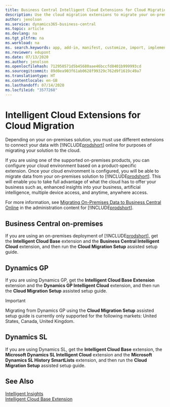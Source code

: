 ```yaml
---
title: Business Central Intelligent Cloud Extensions for Cloud Migration | Microsoft Docs
description: Use the cloud migration extensions to migrate your on-premises data to Business Central online. These extensions move your on-premises data to the cloud so you can use Business Central online with your existing data.
author: jenolson
ms.service: dynamics365-business-central
ms.topic: article
ms.devlang: na
ms.tgt_pltfrm: na
ms.workload: na
ms. search.keywords: app, add-in, manifest, customize, import, implement
ms.reviewer: edupont
ms.date: 07/13/2020
ms.author: jenolson
ms.openlocfilehash: 712950571d5b45680aae46bccfd8401b999993cd
ms.sourcegitcommit: 89d0ea903f61ab0628f99329c762d9f1619c49a7
ms.translationtype: HT
ms.contentlocale: en-GB
ms.lasthandoff: 07/14/2020
ms.locfileid: "3577268"
---
```

# <a name="intelligent-cloud-extensions-for-cloud-migration"></a>Intelligent Cloud Extensions for Cloud Migration

Depending on your on-premises solution, you must use different extensions to connect your data with [!INCLUDE[prodshort](includes/prodshort.md)] online for purposes of migrating your solution to the cloud.  

If you are using one of the supported on-premises products, you can configure your cloud environment based on a product-specific extension. Once your cloud environment is configured, you will be able to migrate data from your on-premises solution to [!INCLUDE[prodshort](includes/prodshort.md)]. This will enable you to take full advantage of what the cloud has to offer your business such as, enhanced insights into your business, artificial intelligence, multiple device access, and anytime, anywhere access.  

For more information, see [Migrating On-Premises Data to Business Central Online](/dynamics365/business-central/dev-itpro/administration/migrate-data) in the administration content for [!INCLUDE[prodshort](includes/prodshort.md)].  

## <a name="business-central-on-premises"></a>Business Central on-premises

If you are using an on-premises deployment of [!INCLUDE[prodshort](includes/prodshort.md)], get the **Intelligent Cloud Base** extension and the **Business Central Intelligent Cloud** extension, and then run the **Cloud Migration Setup** assisted setup guide.  

## <a name="dynamics-gp"></a>Dynamics GP

If you are using Dynamics GP,  get the **Intelligent Cloud Base Extension** extension and the **Dynamics GP Intelligent Cloud** extension, and then run the **Cloud Migration Setup** assisted setup guide.  

> [!IMPORTANT]
> Migrating from Dynamics GP using the **Cloud Migration Setup** assisted setup guide is currently only supported for the following markets: United States, Canada, United Kingdom.

## <a name="dynamics-sl"></a>Dynamics SL

If you are using Dynamics SL, get the **Intelligent Cloud Base** extension, the **Microsoft Dynamics SL Intelligent Cloud** extension and the **Microsoft Dynamics SL History SmartLists** extension, and then run the **Cloud Migration Setup** assisted setup guide.  

## <a name="see-also"></a>See Also

[Intelligent Insights](about-intelligent-cloud.md)  
[Intelligent Cloud Base Extension](ui-extensions-intelligent-cloud.md)  
